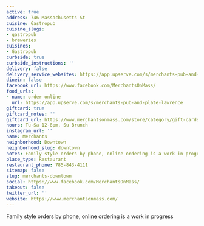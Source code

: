 ```yaml
---
active: true
address: 746 Massachusetts St
cuisine: Gastropub
cuisine_slugs:
- gastropub
- breweries
cuisines:
- Gastropub
curbside: true
curbside_instructions: ''
delivery: false
delivery_service_websites: https://app.upserve.com/s/merchants-pub-and-plate-lawrence
dinein: false
facebook_url: https://www.facebook.com/MerchantsOnMass/
food_urls:
- name: order online
  url: https://app.upserve.com/s/merchants-pub-and-plate-lawrence
giftcard: true
giftcard_notes: ''
giftcard_url: https://www.merchantsonmass.com/store/category/gift-cards/
hours: Tu-Sa 12-8pm, Su Brunch
instagram_url: ''
name: Merchants
neighborhood: Downtown
neighborhood_slug: downtown
notes: Family style orders by phone, online ordering is a work in progress
place_type: Restaurant
restaurant_phone: 785-843-4111
sitemap: false
slug: merchants-downtown
social: https://www.facebook.com/MerchantsOnMass/
takeout: false
twitter_url: ''
website: https://www.merchantsonmass.com/
---
```


Family style orders by phone, online ordering is a work in progress